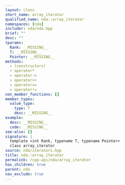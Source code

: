 ```yaml
---
layout: class
short_name: array_iterator
qualified_name: nda::array_iterator
namespaces: [nda]
includer: nda/nda.hpp
brief: ""
desc: ""
tparams:
  Rank: __MISSING__
  T: __MISSING__
  Pointer: __MISSING__
methods:
  - (constructors)
  - operator*
  - operator->
  - operator++
  - operator==
  - operator!=
non_member_functions: []
member_types:
  value_type:
    type: T
    desc: __MISSING__
example:
  desc: __MISSING__
  code: __MISSING__
see-also: []
signature: |
  template <int Rank, typename T, typename Pointer>
  class array_iterator
source: nda/iterators.hpp
title: nda::array_iterator
permalink: /cpp-api/nda/array_iterator
has_children: true
parent: nda
nav_exclude: true
...
```


